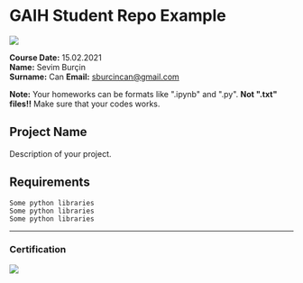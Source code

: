 # GAIH Student Repo Example
![](img/logo.png)

**Course Date:** 15.02.2021  
**Name:** Sevim Burçin  
**Surname:** Can
**Email:** sburcincan@gmail.com  

**Note:** Your homeworks can be formats like ".ipynb" and ".py". **Not ".txt" files!!** Make sure that your codes works.  

## Project Name
Description of your project.

## Requirements
```
Some python libraries
Some python libraries
Some python libraries
```
---

### Certification
![](img/certificate_ex.png)

